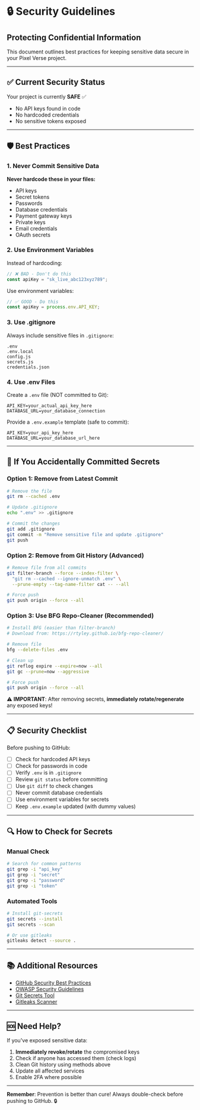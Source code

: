 # 🔒 Security Guidelines

## Protecting Confidential Information

This document outlines best practices for keeping sensitive data secure in your Pixel Verse project.

---

## ✅ Current Security Status

Your project is currently **SAFE** ✅
- No API keys found in code
- No hardcoded credentials
- No sensitive tokens exposed

---

## 🛡️ Best Practices

### 1. **Never Commit Sensitive Data**

**Never hardcode these in your files:**
- API keys
- Secret tokens
- Passwords
- Database credentials
- Payment gateway keys
- Private keys
- Email credentials
- OAuth secrets

### 2. **Use Environment Variables**

Instead of hardcoding:
```javascript
// ❌ BAD - Don't do this
const apiKey = "sk_live_abc123xyz789";
```

Use environment variables:
```javascript
// ✅ GOOD - Do this
const apiKey = process.env.API_KEY;
```

### 3. **Use .gitignore**

Always include sensitive files in `.gitignore`:
```
.env
.env.local
config.js
secrets.js
credentials.json
```

### 4. **Use .env Files**

Create a `.env` file (NOT committed to Git):
```env
API_KEY=your_actual_api_key_here
DATABASE_URL=your_database_connection
```

Provide a `.env.example` template (safe to commit):
```env
API_KEY=your_api_key_here
DATABASE_URL=your_database_url_here
```

---

## 🚨 If You Accidentally Committed Secrets

### Option 1: Remove from Latest Commit
```bash
# Remove the file
git rm --cached .env

# Update .gitignore
echo ".env" >> .gitignore

# Commit the changes
git add .gitignore
git commit -m "Remove sensitive file and update .gitignore"
git push
```

### Option 2: Remove from Git History (Advanced)
```bash
# Remove file from all commits
git filter-branch --force --index-filter \
  "git rm --cached --ignore-unmatch .env" \
  --prune-empty --tag-name-filter cat -- --all

# Force push
git push origin --force --all
```

### Option 3: Use BFG Repo-Cleaner (Recommended)
```bash
# Install BFG (easier than filter-branch)
# Download from: https://rtyley.github.io/bfg-repo-cleaner/

# Remove file
bfg --delete-files .env

# Clean up
git reflog expire --expire=now --all
git gc --prune=now --aggressive

# Force push
git push origin --force --all
```

⚠️ **IMPORTANT**: After removing secrets, **immediately rotate/regenerate** any exposed keys!

---

## 📋 Security Checklist

Before pushing to GitHub:

- [ ] Check for hardcoded API keys
- [ ] Check for passwords in code
- [ ] Verify `.env` is in `.gitignore`
- [ ] Review `git status` before committing
- [ ] Use `git diff` to check changes
- [ ] Never commit database credentials
- [ ] Use environment variables for secrets
- [ ] Keep `.env.example` updated (with dummy values)

---

## 🔍 How to Check for Secrets

### Manual Check
```bash
# Search for common patterns
git grep -i "api_key"
git grep -i "secret"
git grep -i "password"
git grep -i "token"
```

### Automated Tools
```bash
# Install git-secrets
git secrets --install
git secrets --scan

# Or use gitleaks
gitleaks detect --source .
```

---

## 📚 Additional Resources

- [GitHub Security Best Practices](https://docs.github.com/en/code-security)
- [OWASP Security Guidelines](https://owasp.org/)
- [Git Secrets Tool](https://github.com/awslabs/git-secrets)
- [Gitleaks Scanner](https://github.com/gitleaks/gitleaks)

---

## 🆘 Need Help?

If you've exposed sensitive data:
1. **Immediately revoke/rotate** the compromised keys
2. Check if anyone has accessed them (check logs)
3. Clean Git history using methods above
4. Update all affected services
5. Enable 2FA where possible

---

**Remember**: Prevention is better than cure! Always double-check before pushing to GitHub. 🔒
